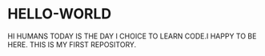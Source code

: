# HELLO-WORLD
HI HUMANS
TODAY IS THE DAY I CHOICE TO LEARN CODE.I HAPPY TO BE HERE.
THIS IS MY FIRST REPOSITORY.

